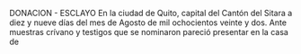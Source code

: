 DONACION - ESCLAYO
En la ciudad de Quito, capital del Cantón del Sitara a diez y nueve días del mes de Agosto de mil ochocientos veinte y dos. Ante muestras crívano y testigos que se nominaron pareció presentar en la casa de